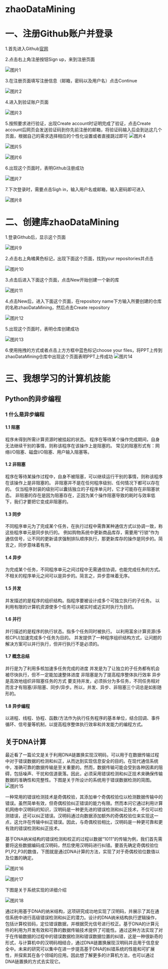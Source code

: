 # zhaoDataMining
# 一、注册Github账户并登录

1.首先进入Github[官网](https://github.com/)

2.点击右上角注册按钮Sign up，来到注册页面

![图片1](https://github.com/Zhaowei2000/zhaoDataMining/assets/168163127/6fd40822-a930-46fb-8ad5-0c984a3cc28f)


3.在注册页面填写注册信息（邮箱，密码以及用户名）点击Continue


![图片2](https://github.com/Zhaowei2000/zhaoDataMining/assets/168163127/6fe8042f-7351-40d4-9e39-7cc807b9538b)



4.进入到验证账户页面

![图片3](https://github.com/Zhaowei2000/zhaoDataMining/assets/168163127/6feb426a-357e-41eb-8160-b57e463c2d17)

5.按照要求进行验证，出现Create account时证明完成了验证，点击Create account后网页会发送验证码到你先前注册的邮箱，将验证码输入后会到达这几个页面，根据自己的需求选择相应的个性化设置或者直接跳过即可
![图片4](https://github.com/Zhaowei2000/zhaoDataMining/assets/168163127/28312a64-842b-4be2-8aac-f01c0a8086bb)

![图片5](https://github.com/Zhaowei2000/zhaoDataMining/assets/168163127/5f10e250-fc3b-4192-ba93-4791c43dd875)

![图片6](https://github.com/Zhaowei2000/zhaoDataMining/assets/168163127/c6273bd6-23b2-48ed-b1b8-fb018c217baa)

6.出现这个页面时，表明Github注册成功

![图片7](https://github.com/Zhaowei2000/zhaoDataMining/assets/168163127/fa81f6da-9002-40ae-a2a0-80c56b2a98b4)


7.下次登录时，需要点击Sigh in，输入用户名或邮箱，输入密码即可进入

![图片8](https://github.com/Zhaowei2000/zhaoDataMining/assets/168163127/b455b66b-c8ca-4fb7-aa0c-18c8eb6272f9)


# 二、创建库zhaoDataMining

1.登录Github后，显示这个页面

![图片9](https://github.com/Zhaowei2000/zhaoDataMining/assets/168163127/cc451c90-077b-4ddd-ae3a-af83a1678e43)


2.点击右上角橘黄色标记，出现下面这个页面，找到your repositories并点击

![图片10](https://github.com/Zhaowei2000/zhaoDataMining/assets/168163127/feaeff31-432f-4589-981c-72b5d69d75de)


3.点击后进入下面这个页面，点击New开始创建一个新的库

![图片11](https://github.com/Zhaowei2000/zhaoDataMining/assets/168163127/02cd77f8-9c39-45e3-8ac3-22f0afa9dda9)


4.点击New后，进入下面这个页面，在repository name下方输入所要创建的仓库的名称zhaoDataMining，然后点击Create repository

![图片12](https://github.com/Zhaowei2000/zhaoDataMining/assets/168163127/fabb5305-0b68-4a88-970e-e21aa6a51c48)


5.出现这个页面时，表明仓库创建成功

![图片13](https://github.com/Zhaowei2000/zhaoDataMining/assets/168163127/54c6153e-aa4e-48a8-ae9a-79f35a33e10b)


6.使用拖拽的方式或者点击上方方框中蓝色标记choose your files，将PPT上传到zhaoDataMining仓库中出现这个页面表明PPT上传成功
![图片14](https://github.com/Zhaowei2000/zhaoDataMining/assets/168163127/343cb2b2-db5a-41d0-917b-7efbca0f77cc)



# 三、我想学习的计算机技能

## Python的异步编程

### 1 什么是异步编程

#### 1.1 阻塞

程序未得到所需计算资源时被挂起的状态。
程序在等待某个操作完成期间，自身无法继续干别的事情，则称该程序在该操作上是阻塞的。
常见的阻塞形式有：网络I/O阻塞、磁盘I/O阻塞、用户输入阻塞等。

#### 1.2 非阻塞

程序在等待某操作过程中，自身不被阻塞，可以继续运行干别的事情，则称该程序在该操作上是非阻塞的。
非阻塞并不是在任何程序级别、任何情况下都可以存在的。
仅当程序封装的级别可以囊括独立的子程序单元时，它才可能存在非阻塞状态。
非阻塞的存在是因为阻塞存在，正因为某个操作阻塞导致的耗时与效率低下，我们才要把它变成非阻塞的。

#### 1.3 同步

不同程序单元为了完成某个任务，在执行过程中需靠某种通信方式以协调一致，称这些程序单元是同步执行的。
例如购物系统中更新商品库存，需要用“行锁”作为通信信号，让不同的更新请求强制排队顺序执行，那更新库存的操作是同步的。简言之，同步意味着有序。

#### 1.4 异步

为完成某个任务，不同程序单元之间过程中无需通信协调，也能完成任务的方式。
不相关的程序单元之间可以是异步的。简言之，异步意味着无序。

#### 1.5 并发

并发描述的是程序的组织结构。指程序要被设计成多个可独立执行的子任务。
以利用有限的计算机资源使多个任务可以被实时或近实时执行为目的。

#### 1.6 并行

并行描述的是程序的执行状态。指多个任务同时被执行。
以利用富余计算资源(多核CPU)加速完成多个任务为目的。
并发提供了一种程序组织结构方式，让问题的解决方案可以并行执行，但并行执行不是必须的。

#### 1.7 概念总结

并行是为了利用多核加速多任务完成的进度
并发是为了让独立的子任务都有机会被尽快执行，但不一定能加速整体进度
非阻塞是为了提高程序整体执行效率
异步是高效地组织非阻塞任务的方式
要支持并发，必须拆分为多任务，不同任务相对而言才有阻塞/非阻塞、同步/异步。所以，并发、异步、非阻塞三个词总是如影随形的。

#### 1.8 异步编程

以进程、线程、协程、函数/方法作为执行任务程序的基本单位，结合回调、事件循环、信号量等机制，以提高程序整体执行效率和并发能力的编程方式。

## 关于DNA计算

最近看了一篇论文是关于利用DNA链置换实现汉明码，可以用于在数据传输过程中对于错误数据的检测和纠正，从而达到实现信息安全的目的。在现代通信系统中，准确可靠的数据传输是至关重要的。然而，数据传输可能会受到各种因素的阻碍，包括噪声、干扰和信道衰落。因此，必须采用错误检测和纠正技术来确保传输数据的准确性和完整性。下图是关于所设计的系统用于错误数据检测的简图。
![图片15](https://github.com/Zhaowei2000/zhaoDataMining/assets/168163127/5387d70c-b59b-41df-9ad9-fb40ed685281)

一种常用的错误检测技术是奇偶校验，其添加单个奇偶校验位以检测数据传输中的错误。虽然简单有效，但奇偶校验纠正错误的能力有限。然而本问它通过利用计算机网络中汉明码的知识，汉明码是一种更先进的错误检测和纠正技术，不仅可以检测错误，还可以纠正错误。汉明码通过向数据添加额外的奇偶校验位来实现这一点，这允许在传输中纠正错误。因此，与奇偶校验相比，汉明码是一种更可靠和更有效的错误检测和纠正技术。

基于DNA纳米结构的错误检测和校正的过程以数据“1011”的传输为例，我们首先需要将这些数据编码成汉明码，然后使用汉明码进行纠错。要首先确定奇偶校验位P1,P2,P3的数值，下图就是通过DNA计算的方法，实现了对于奇偶校验位数值以及位置的确定。

![图片16](https://github.com/Zhaowei2000/zhaoDataMining/assets/168163127/3d3029b5-c00c-4df9-852f-2da9781ffc89)

![图片17](https://github.com/Zhaowei2000/zhaoDataMining/assets/168163127/2395d7ca-e986-48ce-8200-a861438a0ba7)

下图是关于系统实现的详细介绍

![图片18](https://github.com/Zhaowei2000/zhaoDataMining/assets/168163127/ddd6d873-35f3-4aa6-9e7e-818aabe317b8)


通过利用基于DNA的纳米结构，这项研究成功地实现了汉明码，并展示了其在通信系统中进行高级错误检测和纠正的潜力。设计的DNA纳米结构执行逻辑操作，包括计算校验码，定位错误数据，并根据荧光信号进行校正。基于DNA的计算元件的利用为开发有效和可靠的数据传输技术提供了可能性。通过这种方法实现了对于在传输数据的过程中的错误数据检测和错误数据位置的纠错，这是一种很新奇的形式，与计算机中的汉明码相结合，通过DNA链置换展现汉明码并且用于信息安全中。未来的研究可以集中在进一步提高基于DNA的纠错系统的性能和可扩展性，并探索其在各个领域的应用。因此想了解更多的计算机方法，也可以通过DNA链置换的方式去实现它。



